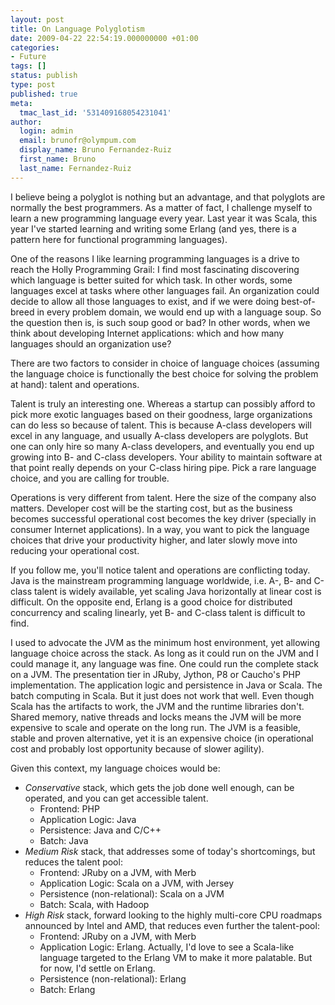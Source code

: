 ```yaml
---
layout: post
title: On Language Polyglotism
date: 2009-04-22 22:54:19.000000000 +01:00
categories:
- Future
tags: []
status: publish
type: post
published: true
meta:
  tmac_last_id: '531409168054231041'
author:
  login: admin
  email: brunofr@olympum.com
  display_name: Bruno Fernandez-Ruiz
  first_name: Bruno
  last_name: Fernandez-Ruiz
---
```


I believe being a polyglot is nothing but an advantage, and that
polyglots are normally the best programmers. As a matter of fact, I
challenge myself to learn a new programming language every year. Last
year it was Scala, this year I've started learning and writing some
Erlang (and yes, there is a pattern here for functional programming
languages).

<p>One of the reasons I like learning programming languages is a drive to reach the Holly Programming Grail: I find most fascinating discovering which language is better suited for which task. In other words, some languages excel at tasks where other languages fail. An organization could decide to allow all those languages to exist, and if we were doing best-of-breed in every problem domain, we would end up with a language soup. So the question then is, is such soup good or bad? In other words, when we think about developing Internet applications: which and how many languages should an organization use?</p>
<p>There are two factors to consider in choice of language choices (assuming the language choice is functionally the best choice for solving the problem at hand): talent and operations.</p>
<p>Talent is truly an interesting one. Whereas a startup can possibly afford to pick more exotic languages based on their goodness, large organizations can do less so because of talent. This is because A-class developers will excel in any language, and usually A-class developers are polyglots. But one can only hire so many A-class developers, and eventually you end up growing into B- and C-class developers. Your ability to maintain software at that point really depends on your C-class hiring pipe. Pick a rare language choice, and you are calling for trouble.</p>
<p>Operations is very different from talent. Here the size of the company also matters. Developer cost will be the starting cost, but as the business becomes successful operational cost becomes the key driver (specially in consumer Internet applications). In a way, you want to pick the language choices that drive your productivity higher, and later slowly move into reducing your operational cost.</p>
<p>If you follow me, you'll notice talent and operations are conflicting today. Java is the mainstream programming language worldwide, i.e. A-, B- and C-class talent is widely available, yet scaling Java horizontally at linear cost is difficult. On the opposite end, Erlang is a good choice for distributed concurrency and scaling linearly, yet B- and C-class talent is difficult to find.</p>
<p>I used to advocate the JVM as the minimum host environment, yet allowing language choice across the stack. As long as it could run on the JVM and I could manage it, any language was fine. One could run the complete stack on a JVM. The presentation tier in JRuby, Jython, P8 or Caucho's PHP implementation. The application logic and persistence in Java or Scala. The batch computing in Scala. But it just does not work that well. Even though Scala has the artifacts to work, the JVM and the runtime libraries don't. Shared memory, native threads and locks means the JVM will be more expensive to scale and operate on the long run. The JVM is a feasible, stable and proven alternative, yet it is an expensive choice (in operational cost and probably lost opportunity because of slower agility).</p>
<p>Given this context, my language choices would be:</p>
<ul>
<li><em>Conservative</em> stack, which gets the job done well enough, can be operated, and you can get accessible talent.
<ul>
<li>Frontend: PHP</li>
<li>Application Logic: Java</li>
<li>Persistence: Java and C/C++</li>
<li>Batch: Java</li>
</ul>
</li>
<li><em>Medium Risk</em> stack, that addresses some of today's shortcomings, but reduces the talent pool:
<ul>
<li>Frontend: JRuby on a JVM, with Merb</li>
<li>Application Logic: Scala on a JVM, with Jersey</li>
<li>Persistence (non-relational): Scala on a JVM</li>
<li>Batch: Scala, with Hadoop</li>
</ul>
</li>
<li><em>High Risk</em> stack, forward looking to the highly multi-core CPU roadmaps announced by Intel and AMD, that reduces even further the talent-pool:
<ul>
<li>Frontend: JRuby on a JVM, with Merb</li>
<li>Application Logic: Erlang. Actually, I'd love to see a Scala-like language targeted to the Erlang VM to make it more palatable. But for now, I'd settle on Erlang.</li>
<li>Persistence (non-relational): Erlang</li>
<li>Batch: Erlang </li>
</ul>
</li>
</ul>
